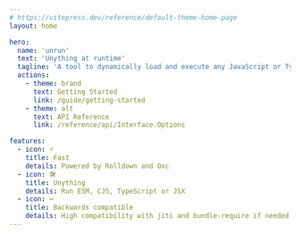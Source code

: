 ```yaml
---
# https://vitepress.dev/reference/default-theme-home-page
layout: home

hero:
  name: 'unrun'
  text: 'Unything at runtime'
  tagline: 'A tool to dynamically load and execute any JavaScript or TypeScript code at runtime.'
  actions:
    - theme: brand
      text: Getting Started
      link: /guide/getting-started
    - theme: alt
      text: API Reference
      link: /reference/api/Interface.Options

features:
  - icon: ⚡
    title: Fast
    details: Powered by Rolldown and Oxc
  - icon: 🛠️
    title: Unything
    details: Run ESM, CJS, TypeScript or JSX
  - icon: ↩️
    title: Backwards compatible
    details: High compatibility with jiti and bundle-require if needed
---
```

